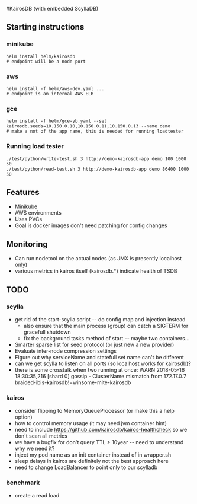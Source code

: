 #KairosDB (with embedded ScyllaDB)


## Starting instructions

### minikube
```aidl
helm install helm/kairosdb
# endpoint will be a node port
```
### aws
```aidl
helm install -f helm/aws-dev.yaml ...
# endpoint is an internal AWS ELB
```
### gce
```aidl
helm install -f helm/gce-yb.yaml --set kairosdb.seeds=10.150.0.10,10.150.0.11,10.150.0.13 --name demo
# make a not of the app name, this is needed for running loadtester
```

### Running load tester
```aidl
./test/python/write-test.sh 3 http://demo-kairosdb-app demo 100 1000 50
./test/python/read-test.sh 3 http://demo-kairosdb-app demo 86400 1000 50
```

## Features
- Minikube
- AWS environments
- Uses PVCs
- Goal is docker images don't need patching for config changes

## Monitoring
- Can run nodetool on the actual nodes (as JMX is presently localhost only)
- various metrics in kairos itself (kairosdb.*) indicate health of TSDB

## TODO
### scylla
- get rid of the start-scylla script -- do config map and injection instead
  - also ensure that the main process (group) can catch a SIGTERM for gracefull shutdown
  - fix the background tasks method of start -- maybe two containers...
- Smarter sparse list for seed protocol (or just new a new provider)
- Evaluate inter-node compression settings
- Figure out why serviceName and statefull set name can't be different
- can we get scylla to listen on all ports (so localhost works for kairosdb)?
- there is some crosstalk when two running at once: WARN  2018-05-16 18:30:35,216 [shard 0] gossip - ClusterName mismatch from 172.17.0.7 braided-ibis-kairosdb!=winsome-mite-kairosdb

### kairos
- consider flipping to MemoryQueueProcessor (or make this a help option)
- how to control memory usage (it may need jvm container hint)
- need to include https://github.com/kairosdb/kairos-healthcheck so we don't scan all metrics
- we have a bugfix for don't query TTL > 10year -- need to understand why we need it?
- inject my pod name as an init container instead of in wrapper.sh
- sleep delays in kairos are definitely not the best approach here
- need to change LoadBalancer to point only to our scylladb

### benchmark
- create a read load
